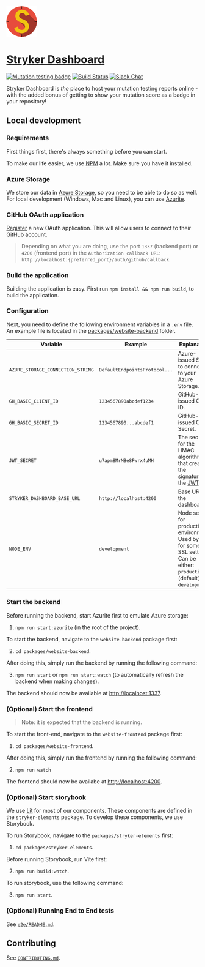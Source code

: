 <img src="https://raw.githubusercontent.com/stryker-mutator/stryker-mutator.github.io/develop/static/images/stryker.svg" alt="Stryker logo" style="width: 80px" />

# [Stryker Dashboard](https://dashboard.stryker-mutator.io/)

[![Mutation testing badge](https://img.shields.io/endpoint?style=flat&url=https%3A%2F%2Fbadge-api.stryker-mutator.io%2Fgithub.com%2Fstryker-mutator%2Fstryker-dashboard%2Fmaster)](https://dashboard.stryker-mutator.io/reports/github.com/stryker-mutator/stryker-dashboard/master)
[![Build Status](https://github.com/stryker-mutator/stryker-dashboard/workflows/CI/badge.svg)](https://github.com/stryker-mutator/stryker-dashboard/actions?workflow=CI)
[![Slack Chat](https://img.shields.io/badge/slack-chat-brightgreen.svg?logo=slack)](https://join.slack.com/t/stryker-mutator/shared_invite/enQtOTUyMTYyNTg1NDQ0LTU4ODNmZDlmN2I3MmEyMTVhYjZlYmJkOThlNTY3NTM1M2QxYmM5YTM3ODQxYmJjY2YyYzllM2RkMmM1NjNjZjM)

Stryker Dashboard is _the_ place to host your mutation testing reports online - with the added bonus of getting to show your mutation score as a badge in your repository!

## Local development

### Requirements

First things first, there's always something before you can start.

To make our life easier, we use [NPM](https://www.npmjs.com/) a lot. Make sure you have it installed.

### Azure Storage

We store our data in [Azure Storage](https://azure.microsoft.com/en-us/free/services/storage/), so you need to be able to do so as well. For local development (Windows, Mac and Linux), you can use [Azurite](https://github.com/Azure/Azurite).

### GitHub OAuth application

[Register](https://github.com/settings/applications/new) a new OAuth application. This will allow users to connect to their GitHub account.

> Depending on what you are doing, use the port `1337` (backend port) or `4200` (frontend port) in the `Authorization callback URL`: `http://localhost:{preferred_port}/auth/github/callback`.

### Build the application

Building the application is easy. First run `npm install && npm run build`, to build the application.

### Configuration

Next, you need to define the following environment variables in a `.env` file. An example file is located in the [packages/website-backend](./packages/website-backend/.env.example) folder.

| Variable                          | Example                       | Explanation                                                                                                                        | Required |
| --------------------------------- | ----------------------------- | ---------------------------------------------------------------------------------------------------------------------------------- | -------- |
| `AZURE_STORAGE_CONNECTION_STRING` | `DefaultEndpointsProtocol...` | Azure-issued String to connect to your Azure Storage.                                                                              | Yes      |
| `GH_BASIC_CLIENT_ID`              | `1234567890abcdef1234`        | GitHub-issued Client ID.                                                                                                           | Yes      |
| `GH_BASIC_SECRET_ID`              | `1234567890...abcdef1`        | GitHub-issued Client Secret.                                                                                                       | Yes      |
| `JWT_SECRET`                      | `u7apm8MrMBe8Fwrx4uMH`        | The secret for the HMAC algorithm that creates the signature of the [JWT](https://tools.ietf.org/html/rfc7519).                    | Yes      |
| `STRYKER_DASHBOARD_BASE_URL`      | `http://localhost:4200`       | Base URL of the dashboard                                                                                                          | Yes      |
| `NODE_ENV`                        | `development`                 | Node setting for production environment. Used by us for some SSL settings. Can be either: `production` (default) or `development`. | No       |

### Start the backend

Before running the backend, start Azurite first to emulate Azure storage:

1. `npm run start:azurite` (in the root of the project).

To start the backend, navigate to the `website-backend` package first:

2. `cd packages/website-backend`.

After doing this, simply run the backend by running the following command:

3. `npm run start` or `npm run start:watch` (to automatically refresh the backend when making changes).

The backend should now be available at [http://localhost:1337](http://localhost:1337).

### (Optional) Start the frontend

> Note: it is expected that the backend is running.

To start the front-end, navigate to the `website-frontend` package first:

1. `cd packages/website-frontend`.

After doing this, simply run the frontend by running the following command:

2. `npm run watch`

The frontend should now be availabe at [http://localhost:4200](http://localhost:4200).

### (Optional) Start storybook

We use [Lit](https://lit.dev/) for most of our components. These components are defined in the `stryker-elements` package. To develop these components, we use Storybook.

To run Storybook, navigate to the `packages/stryker-elements` first:

1. `cd packages/stryker-elements`.

Before running Storybook, run Vite first:

2. `npm run build:watch`.

To run storybook, use the following command:

3. `npm run start`.

### (Optional) Running End to End tests

See [`e2e/README.md`](./packages/e2e/README.md).

## Contributing

See [`CONTRIBUTING.md`](./CONTRIBUTING.md).
